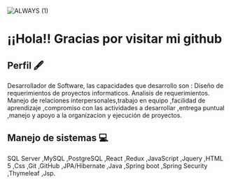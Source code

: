 ![ALWAYS  (1)](https://user-images.githubusercontent.com/84203012/127755163-785d2d5c-0ed4-45bf-8096-4f0b3ffaf7b5.png)






# ¡¡Hola!! Gracias por visitar mi github
## Perfil 🖋️
Desarrollador de Software, las capacidades que desarrollo son :
Diseño de requerimientos de proyectos informaticos.
Analisis de requerimientos.
Manejo de relaciones interpersonales,trabajo en equipo ,facilidad de aprendizaje ,compromiso con las actividades a desarrollar ,entrega puntual ,manejo y apoyo a la organizacion y ejecución de proyectos.
## Manejo de sistemas :computer:
SQL Server ,MySQL ,PostgreSQL ,React ,Redux ,JavaScript ,Jquery ,HTML 5 ,Css ,Git ,GitHub ,JPA/Hibernate ,Java ,Spring boot ,Spring Security ,Thymeleaf ,Jsp.

